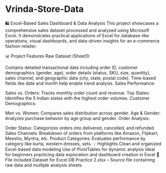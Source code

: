# Vrinda-Store-Data
🛍 Excel-Based Sales Dashboard & Data Analysis
This project showcases a comprehensive sales dataset processed and analyzed using Microsoft Excel. It demonstrates practical applications of Excel for database-like operations, visual dashboards, and data-driven insights for an e-commerce fashion retailer.

📊 Project Features
Raw Dataset (Sheet1):

Contains detailed transactional data including order ID, customer demographics (gender, age), order details (status, SKU, size, quantity), sales channel, and geographic data (city, state, postal code).
Time-based fields like date and month help enable trend analysis.
Sales Performance:

Sales vs. Orders: Tracks monthly order count and revenue.
Top States: Identifies the 5 Indian states with the highest order volumes.
Customer Demographics:

Men vs. Women: Compares sales distribution across gender.
Age & Gender: Analyzes purchase behavior by age group and gender.
Order Analysis:

Order Status: Categorizes orders into delivered, cancelled, and refunded.
Sales Channels: Breakdown of orders from platforms like Amazon, Flipkart, Meesho, Myntra, etc.
Product Categories: Evaluates performance by category like kurta, western dresses, sets.
💡 Highlights
Clean and organized Excel-based data modeling
Use of PivotTables for dynamic analysis
Ideal for beginners practicing data exploration and dashboard creation in Excel
📁 File Included
Dataset for Excel DB Practice 2.xlsx – Source file containing raw data and multiple analysis sheets
